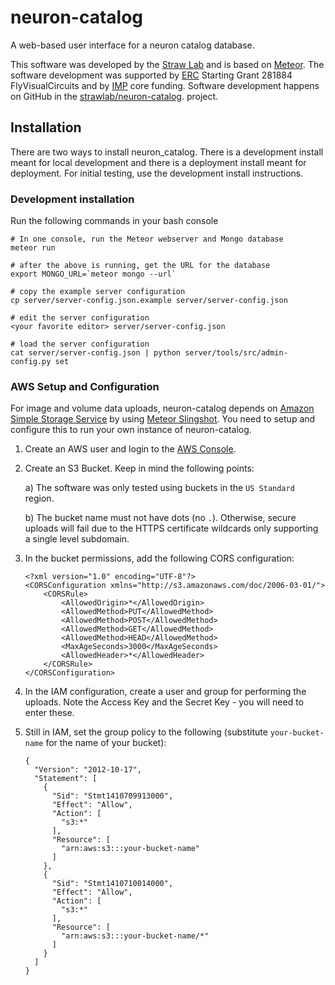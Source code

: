 # neuron-catalog

A web-based user interface for a neuron catalog database.

This software was developed by the [Straw Lab](http://strawlab.org/)
and is based on [Meteor](http://meteor.com/). The software development
was supported by [ERC](http://erc.europa.eu/) Starting Grant 281884
FlyVisualCircuits and by [IMP](http://www.imp.ac.at/) core
funding. Software development happens on GitHub in the
[strawlab/neuron-catalog](https://github.com/strawlab/neuron-catalog).
project.

## Installation

There are two ways to install neuron_catalog. There is a development
install meant for local development and there is a deployment install
meant for deployment. For initial testing, use the development install
instructions.

### Development installation

Run the following commands in your bash console

    # In one console, run the Meteor webserver and Mongo database
    meteor run

    # after the above is running, get the URL for the database
    export MONGO_URL=`meteor mongo --url`

    # copy the example server configuration
    cp server/server-config.json.example server/server-config.json

    # edit the server configuration
    <your favorite editor> server/server-config.json

    # load the server configuration
    cat server/server-config.json | python server/tools/src/admin-config.py set

### AWS Setup and Configuration

For image and volume data uploads, neuron-catalog depends on [Amazon
Simple Storage Service](http://aws.amazon.com/s3/) by using [Meteor
Slingshot](https://github.com/CulturalMe/meteor-slingshot). You need
to setup and configure this to run your own instance of
neuron-catalog.

1. Create an AWS user and login to the [AWS Console](https://console.aws.amazon.com/).

2. Create an S3 Bucket. Keep in mind the following points:

   a) The software was only tested using buckets in the `US Standard`
      region.

   b) The bucket name must not have dots (no `.`). Otherwise, secure
      uploads will fail due to the HTTPS certificate wildcards only
      supporting a single level subdomain.

3. In the bucket permissions, add the following CORS configuration:

       <?xml version="1.0" encoding="UTF-8"?>
       <CORSConfiguration xmlns="http://s3.amazonaws.com/doc/2006-03-01/">
           <CORSRule>
               <AllowedOrigin>*</AllowedOrigin>
               <AllowedMethod>PUT</AllowedMethod>
               <AllowedMethod>POST</AllowedMethod>
               <AllowedMethod>GET</AllowedMethod>
               <AllowedMethod>HEAD</AllowedMethod>
               <MaxAgeSeconds>3000</MaxAgeSeconds>
               <AllowedHeader>*</AllowedHeader>
           </CORSRule>
       </CORSConfiguration>

4. In the IAM configuration, create a user and group for performing
the uploads. Note the Access Key and the Secret Key - you will need to
enter these.

5. Still in IAM, set the group policy to the following (substitute
`your-bucket-name` for the name of your bucket):

       {
         "Version": "2012-10-17",
         "Statement": [
           {
             "Sid": "Stmt1410709913000",
             "Effect": "Allow",
             "Action": [
               "s3:*"
             ],
             "Resource": [
               "arn:aws:s3:::your-bucket-name"
             ]
           },
           {
             "Sid": "Stmt1410710014000",
             "Effect": "Allow",
             "Action": [
               "s3:*"
             ],
             "Resource": [
               "arn:aws:s3:::your-bucket-name/*"
             ]
           }
         ]
       }
